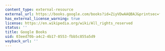 ```yaml
---
content_type: external-resource
external_url: https://books.google.com/books?id=ZiyVDwAAQBAJ&printsec=frontcover#v=onepage&q&f=false
has_external_license_warning: true
license: https://en.wikipedia.org/wiki/All_rights_reserved
status: ''
title: Google Books
uid: 03eed70b-a4c2-4b17-8553-fbb5c855a5d9
wayback_url: ''
---
```

